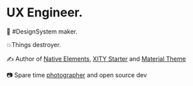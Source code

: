# UX Engineer.

🌈 #DesignSystem maker.

💥Things destroyer.

✍️ Author of [Native Elements](https://native-elements.dev), [XITY Starter](https://github.com/equinusocio/xity-starter) and [Material Theme](https://github.com/material-theme/vsc-material-theme)

📷 Spare time [photographer](https://unsplash.com/@equinusocio) and open source dev
